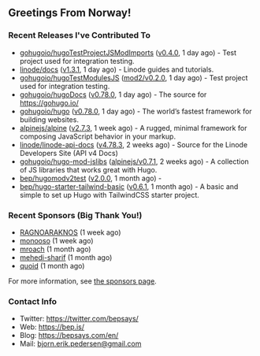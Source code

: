 ## Greetings From Norway!

### Recent Releases I've Contributed To

- [gohugoio/hugoTestProjectJSModImports](https://github.com/gohugoio/hugoTestProjectJSModImports) ([v0.4.0](https://github.com/gohugoio/hugoTestProjectJSModImports/releases/tag/v0.4.0), 1 day ago) - Test project used for integration testing.
- [linode/docs](https://github.com/linode/docs) ([v1.3.1](https://github.com/linode/docs/releases/tag/v1.3.1), 1 day ago) - Linode guides and tutorials.
- [gohugoio/hugoTestModulesJS](https://github.com/gohugoio/hugoTestModulesJS) ([mod2/v0.2.0](https://github.com/gohugoio/hugoTestModulesJS/releases/tag/mod2%2Fv0.2.0), 1 day ago) - Test project used for integration testing.
- [gohugoio/hugoDocs](https://github.com/gohugoio/hugoDocs) ([v0.78.0](https://github.com/gohugoio/hugoDocs/releases/tag/v0.78.0), 1 day ago) - The source for https://gohugo.io/
- [gohugoio/hugo](https://github.com/gohugoio/hugo) ([v0.78.0](https://github.com/gohugoio/hugo/releases/tag/v0.78.0), 1 day ago) - The world’s fastest framework for building websites.
- [alpinejs/alpine](https://github.com/alpinejs/alpine) ([v2.7.3](https://github.com/alpinejs/alpine/releases/tag/v2.7.3), 1 week ago) - A rugged, minimal framework for composing JavaScript behavior in your markup.
- [linode/linode-api-docs](https://github.com/linode/linode-api-docs) ([v4.78.3](https://github.com/linode/linode-api-docs/releases/tag/v4.78.3), 2 weeks ago) - Source for the Linode Developers Site (API v4 Docs)
- [gohugoio/hugo-mod-jslibs](https://github.com/gohugoio/hugo-mod-jslibs) ([alpinejs/v0.7.1](https://github.com/gohugoio/hugo-mod-jslibs/releases/tag/alpinejs%2Fv0.7.1), 2 weeks ago) - A collection of JS libraries that works great with Hugo.
- [bep/hugomodv2test](https://github.com/bep/hugomodv2test) ([v2.0.0](https://github.com/bep/hugomodv2test/releases/tag/v2.0.0), 1 month ago) - 
- [bep/hugo-starter-tailwind-basic](https://github.com/bep/hugo-starter-tailwind-basic) ([v0.6.1](https://github.com/bep/hugo-starter-tailwind-basic/releases/tag/v0.6.1), 1 month ago) - A basic and simple to set up Hugo with TailwindCSS starter project.

### Recent Sponsors (Big Thank You!)

- [RAGNOARAKNOS](https://github.com/RAGNOARAKNOS) (1 week ago)
- [monooso](https://github.com/monooso) (1 week ago)
- [mroach](https://github.com/mroach) (1 month ago)
- [mehedi-sharif](https://github.com/mehedi-sharif) (1 month ago)
- [quoid](https://github.com/quoid) (1 month ago)

For more information, see [the sponsors page](https://github.com/sponsors/bep/).


### Contact Info
- Twitter: https://twitter.com/bepsays/
- Web: https://bep.is/
- Blog: https://bepsays.com/en/
- Mail: bjorn.erik.pedersen@gmail.com

